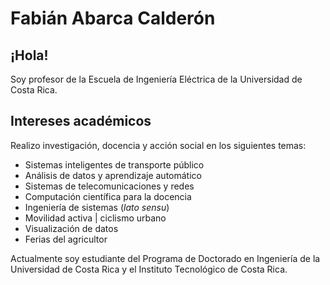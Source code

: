 # Fabián Abarca Calderón

## ¡Hola!

Soy profesor de la Escuela de Ingeniería Eléctrica de la Universidad de Costa Rica.

## Intereses académicos

Realizo investigación, docencia y acción social en los siguientes temas:

- Sistemas inteligentes de transporte público
- Análisis de datos y aprendizaje automático
- Sistemas de telecomunicaciones y redes
- Computación científica para la docencia
- Ingeniería de sistemas (*lato sensu*)
- Movilidad activa | ciclismo urbano
- Visualización de datos
- Ferias del agricultor

Actualmente soy estudiante del Programa de Doctorado en Ingeniería de la Universidad de Costa Rica y el Instituto Tecnológico de Costa Rica.
